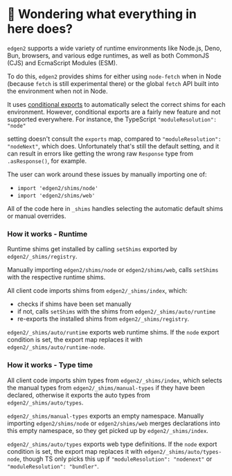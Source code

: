 # 👋 Wondering what everything in here does?

`edgen2` supports a wide variety of runtime environments like Node.js, Deno, Bun, browsers, and various
edge runtimes, as well as both CommonJS (CJS) and EcmaScript Modules (ESM).

To do this, `edgen2` provides shims for either using `node-fetch` when in Node (because `fetch` is still experimental there) or the global `fetch` API built into the environment when not in Node.

It uses [conditional exports](https://nodejs.org/api/packages.html#conditional-exports) to
automatically select the correct shims for each environment. However, conditional exports are a fairly new
feature and not supported everywhere. For instance, the TypeScript `"moduleResolution": "node"`

setting doesn't consult the `exports` map, compared to `"moduleResolution": "nodeNext"`, which does.
Unfortunately that's still the default setting, and it can result in errors like
getting the wrong raw `Response` type from `.asResponse()`, for example.

The user can work around these issues by manually importing one of:

- `import 'edgen2/shims/node'`
- `import 'edgen2/shims/web'`

All of the code here in `_shims` handles selecting the automatic default shims or manual overrides.

### How it works - Runtime

Runtime shims get installed by calling `setShims` exported by `edgen2/_shims/registry`.

Manually importing `edgen2/shims/node` or `edgen2/shims/web`, calls `setShims` with the respective runtime shims.

All client code imports shims from `edgen2/_shims/index`, which:

- checks if shims have been set manually
- if not, calls `setShims` with the shims from `edgen2/_shims/auto/runtime`
- re-exports the installed shims from `edgen2/_shims/registry`.

`edgen2/_shims/auto/runtime` exports web runtime shims.
If the `node` export condition is set, the export map replaces it with `edgen2/_shims/auto/runtime-node`.

### How it works - Type time

All client code imports shim types from `edgen2/_shims/index`, which selects the manual types from `edgen2/_shims/manual-types` if they have been declared, otherwise it exports the auto types from `edgen2/_shims/auto/types`.

`edgen2/_shims/manual-types` exports an empty namespace.
Manually importing `edgen2/shims/node` or `edgen2/shims/web` merges declarations into this empty namespace, so they get picked up by `edgen2/_shims/index`.

`edgen2/_shims/auto/types` exports web type definitions.
If the `node` export condition is set, the export map replaces it with `edgen2/_shims/auto/types-node`, though TS only picks this up if `"moduleResolution": "nodenext"` or `"moduleResolution": "bundler"`.
